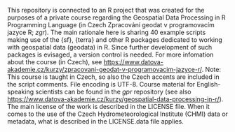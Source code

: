 This repository is connected to an R project that was created for the purposes of a private course regarding the Geospatial Data Processing in R Programming Language (in Czech Zpracování geodat v programovacím jazyce R; _zgr_). The main rationale here is sharing 40 example scripts making use of the {sf}, {terra} and other R packages dedicated to working with geospatial data (geodata) in R. Since further development of such packages is evisaged, a version control is needed. For more infomation about the course (in Czech), see https://www.datova-akademie.cz/kurzy/zpracovani-geodat-v-programovacim-jazyce-r/.
Note: This course is taught in Czech, so also the Czech accents are included in the script comments. File encoding is UTF-8. Course material for English-speaking scientists can be found in the _gpr_ repository (see also https://www.datova-akademie.cz/kurzy/geospatial-data-processing-in-r/). The main license of the work is described in the LICENSE file. When it comes to the use of the Czech Hydrometeorological Institute (CHMI) data or metadata, what is described in the LICENSE.data file applies.
